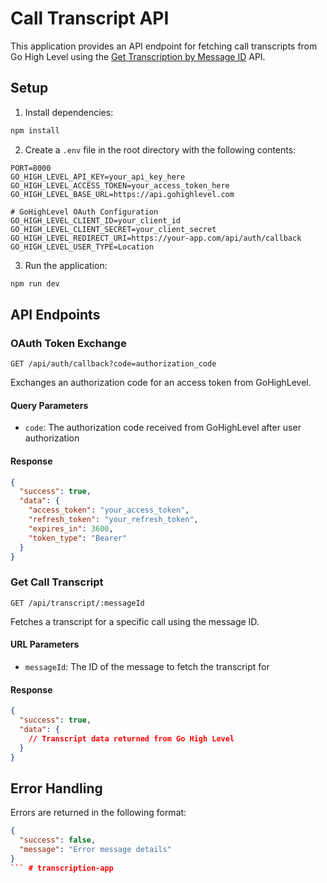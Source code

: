 # Call Transcript API

This application provides an API endpoint for fetching call transcripts from Go High Level using the [Get Transcription by Message ID](https://highlevel.stoplight.io/docs/integrations/9f8e2c1696a55-get-transcription-by-message-id) API.

## Setup

1. Install dependencies:
```bash
npm install
```

2. Create a `.env` file in the root directory with the following contents:
```
PORT=8000
GO_HIGH_LEVEL_API_KEY=your_api_key_here
GO_HIGH_LEVEL_ACCESS_TOKEN=your_access_token_here
GO_HIGH_LEVEL_BASE_URL=https://api.gohighlevel.com

# GoHighLevel OAuth Configuration
GO_HIGH_LEVEL_CLIENT_ID=your_client_id
GO_HIGH_LEVEL_CLIENT_SECRET=your_client_secret
GO_HIGH_LEVEL_REDIRECT_URI=https://your-app.com/api/auth/callback
GO_HIGH_LEVEL_USER_TYPE=Location
```

3. Run the application:
```bash
npm run dev
```

## API Endpoints

### OAuth Token Exchange

```
GET /api/auth/callback?code=authorization_code
```

Exchanges an authorization code for an access token from GoHighLevel.

#### Query Parameters

- `code`: The authorization code received from GoHighLevel after user authorization

#### Response

```json
{
  "success": true,
  "data": {
    "access_token": "your_access_token",
    "refresh_token": "your_refresh_token",
    "expires_in": 3600,
    "token_type": "Bearer"
  }
}
```

### Get Call Transcript

```
GET /api/transcript/:messageId
```

Fetches a transcript for a specific call using the message ID.

#### URL Parameters

- `messageId`: The ID of the message to fetch the transcript for

#### Response

```json
{
  "success": true,
  "data": {
    // Transcript data returned from Go High Level
  }
}
```

## Error Handling

Errors are returned in the following format:

```json
{
  "success": false,
  "message": "Error message details"
}
``` #   t r a n s c r i p t i o n - a p p 
 
 